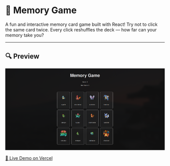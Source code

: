 # 🧠 Memory Game

A fun and interactive memory card game built with React! Try not to click the same card twice. Every click reshuffles the deck — how far can your memory take you?

---

## 🔍 Preview

![Preview](./public/preview.png)

[🔗 Live Demo on Vercel](https://memory-game-tk4x.vercel.app/)
